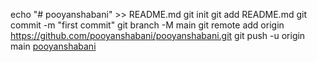 echo "# pooyanshabani" >> README.md
git init
git add README.md
git commit -m "first commit"
git branch -M main
git remote add origin https://github.com/pooyanshabani/pooyanshabani.git
git push -u origin main
[pooyanshabani](https://img.shields.io/badge/pooyan-shabani-red)

